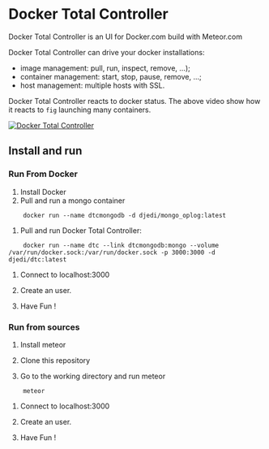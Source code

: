 # Docker Total Controller

Docker Total Controller is an UI for Docker.com build with Meteor.com

Docker Total Controller can drive your docker installations:
* image management: pull, run, inspect, remove, ...);
* container management: start, stop, pause, remove, ...;
* host management: multiple hosts with SSL.

Docker Total Controller reacts to docker status. The above video show how it reacts to `fig` launching many containers.

[![Docker Total Controller](http://img.youtube.com/vi/KCJvhXHmcZg/0.jpg)](http://www.youtube.com/watch?v=KCJvhXHmcZg)

## Install and run

### Run From Docker

1. Install Docker
1. Pull and run a mongo container
```
	docker run --name dtcmongodb -d djedi/mongo_oplog:latest
```

1. Pull and run Docker Total Controller:
```
	docker run --name dtc --link dtcmongodb:mongo --volume /var/run/docker.sock:/var/run/docker.sock -p 3000:3000 -d djedi/dtc:latest
```

1. Connect to localhost:3000

1. Create an user.

1. Have Fun !


### Run from sources

1. Install meteor

1. Clone this repository

1. Go to the working directory and run meteor
```
	meteor
```
1. Connect to localhost:3000

1. Create an user.

1. Have Fun !

